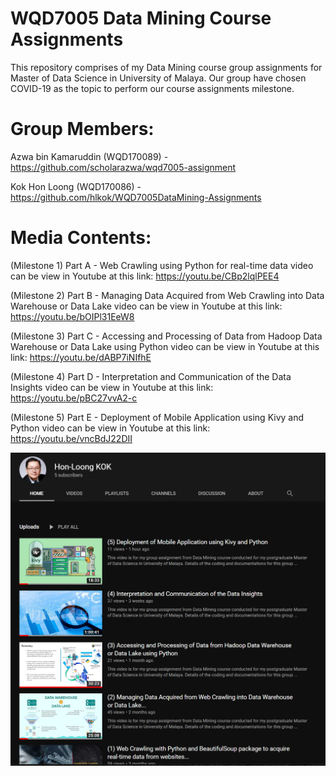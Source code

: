 # WQD7005 Data Mining Course Assignments
This repository comprises of my Data Mining course group assignments for Master of Data Science in University of Malaya. Our group have chosen COVID-19 as the topic to perform our course assignments milestone.

# Group Members:
Azwa bin Kamaruddin (WQD170089) - https://github.com/scholarazwa/wqd7005-assignment

Kok Hon Loong (WQD170086) - https://github.com/hlkok/WQD7005DataMining-Assignments

# Media Contents:
(Milestone 1) Part A - Web Crawling using Python for real-time data video can be view in Youtube at this link:
https://youtu.be/CBp2lqlPEE4

(Milestone 2) Part B - Managing Data Acquired from Web Crawling into Data Warehouse or Data Lake video can be view in Youtube at this link: https://youtu.be/bOIPl31EeW8

(Milestone 3) Part C - Accessing and Processing of Data from Hadoop Data Warehouse or Data Lake using Python video can be view in Youtube at this link: https://youtu.be/dABP7iNIfhE

(Milestone 4) Part D - Interpretation and Communication of the Data Insights video can be view in Youtube at this link: https://youtu.be/pBC27vvA2-c

(Milestone 5) Part E - Deployment of Mobile Application using Kivy and Python video can be view in Youtube at this link: https://youtu.be/vncBdJ22DII


![Test Image 1](https://github.com/hlkok/WQD7005DataMining-Assignments/blob/master/WQD7005-Assignment_VideoPresentation_YouTube.png)
